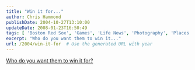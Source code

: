 ```yaml
---
title: "Win it for..."
author: Chris Hammond
publishDate: 2004-10-27T13:10:00
updateDate: 2008-01-23T16:50:49
tags: [ 'Boston Red Sox', 'Games', 'Life News', 'Photography', 'Places to See', 'Red Sox in St Louis', 'SEO', 'Site News' ]
excerpt: "Who do you want them to win it..."
url: /2004/win-it-for  # Use the generated URL with year
---
```

<A href="https://sports.espn.go.com/espn/page2/story?page=simmons/041027">Who do you want them to win it for?</A>
